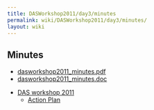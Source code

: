 ```yaml
---
title: DASWorkshop2011/day3/minutes
permalink: wiki/DASWorkshop2011/day3/minutes/
layout: wiki
---
```


Minutes
-------

-   [dasworkshop2011\_minutes.pdf](http://www.ebi.ac.uk/~rafael/docs/das/workshop2011/dasworkshop2011_minutes.pdf)
-   [dasworkshop2011\_minutes.doc](http://www.ebi.ac.uk/~rafael/docs/das/workshop2011/dasworkshop2011_minutes.doc)

<!-- -->

-   [DAS workshop 2011](/wiki/DASWorkshop2011 "wikilink")
    -   [Action Plan](/wiki/DASWorkshop2011/day3/actionplan "wikilink")

